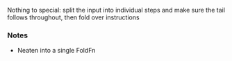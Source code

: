 Nothing to special: split the input into individual steps and make sure the tail follows throughout, then fold over instructions

### Notes
- Neaten into a single FoldFn
